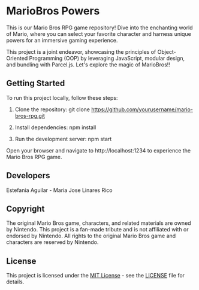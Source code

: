 
# MarioBros Powers

This is our Mario Bros RPG game repository! Dive into the enchanting world of Mario, where you can select your favorite character and harness unique powers for an immersive gaming experience.

This project is a joint endeavor, showcasing the principles of Object-Oriented Programming (OOP) by leveraging JavaScript, modular design, and bundling with Parcel.js. Let's explore the magic of MarioBros!!

## Getting Started

To run this project locally, follow these steps:

1. Clone the repository:
   git clone https://github.com/yourusername/mario-bros-rpg.git

2. Install dependencies:
   npm install

3. Run the development server:
   npm start

Open your browser and navigate to http://localhost:1234 to experience the Mario Bros RPG game.

## Developers

Estefania Aguilar -
Maria Jose Linares Rico

## Copyright

The original Mario Bros game, characters, and related materials are owned by Nintendo. This project is a fan-made tribute and is not affiliated with or endorsed by Nintendo. All rights to the original Mario Bros game and characters are reserved by Nintendo.

## License

This project is licensed under the [MIT License](LICENSE) - see the [LICENSE](LICENSE) file for details.

